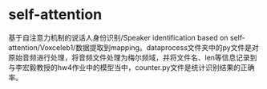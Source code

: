 # self-attention
基于自注意力机制的说话人身份识别/Speaker identification based on self-attention/Voxceleb1/数据提取到mapping。dataprocess文件夹中的py文件是对原始音频进行处理，将音频文件处理为梅尔频域，并将文件名、len等信息记录到与李宏毅教授的hw4作业中的模型当中，counter.py文件是统计识别结果的正确率。

